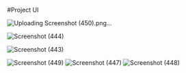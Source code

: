 #Project UI


![Uploading Screenshot (450).png…]()


![Screenshot (444)](https://github.com/Dinesh-Jakhar/Comic-App-Dashtoon/assets/122900416/586ab6b8-361b-4195-becb-35ce48d1c9ab)

![Screenshot (443)](https://github.com/Dinesh-Jakhar/Comic-App-Dashtoon/assets/122900416/c5435725-7c16-4ad0-9d80-e2c6917ac906)

![Screenshot (449)](https://github.com/Dinesh-Jakhar/Comic-App-Dashtoon/assets/122900416/f1b4bf24-e971-43d6-8061-86175e73a06e)
![Screenshot (447)](https://github.com/Dinesh-Jakhar/Comic-App-Dashtoon/assets/122900416/af498307-2133-4335-b0ec-12b87c5d1175)
![Screenshot (448)](https://github.com/Dinesh-Jakhar/Comic-App-Dashtoon/assets/122900416/ba83969a-0b46-4e66-be6d-f94c9681a57a)

